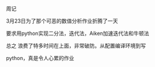 周记

3月23日为了那个可恶的数值分析作业折腾了一天

要求用python实现二分法，迭代法，Aiken加速迭代法和牛顿法

总之 浪费了特多时间在上面，非常破防。从配置编译环境到写

python，真是令人心累的作业